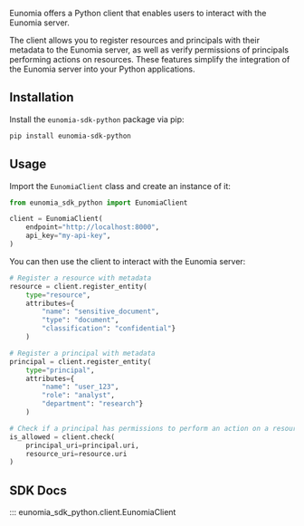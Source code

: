 Eunomia offers a Python client that enables users to interact with the Eunomia server.

The client allows you to register resources and principals with their metadata to the Eunomia server, as well as verify permissions of principals performing actions on resources. These features simplify the integration of the Eunomia server into your Python applications.

## Installation

Install the `eunomia-sdk-python` package via pip:

```bash
pip install eunomia-sdk-python
```

## Usage

Import the `EunomiaClient` class and create an instance of it:

```python
from eunomia_sdk_python import EunomiaClient

client = EunomiaClient(
    endpoint="http://localhost:8000",
    api_key="my-api-key",
)
```

You can then use the client to interact with the Eunomia server:

```python
# Register a resource with metadata
resource = client.register_entity(
    type="resource",
    attributes={
        "name": "sensitive_document",
        "type": "document",
        "classification": "confidential"}
    )

# Register a principal with metadata
principal = client.register_entity(
    type="principal",
    attributes={
        "name": "user_123",
        "role": "analyst",
        "department": "research"}
    )

# Check if a principal has permissions to perform an action on a resource
is_allowed = client.check(
    principal_uri=principal.uri,
    resource_uri=resource.uri
)
```

## SDK Docs

::: eunomia_sdk_python.client.EunomiaClient
